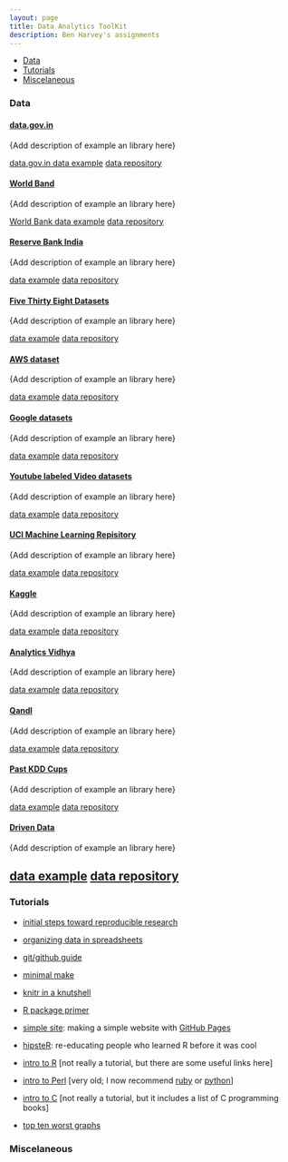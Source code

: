 ```yaml
---
layout: page
title: Data Analytics ToolKit
description: Ben Harvey's assignments
---
```


<div class="navbar">
    <div class="navbar-inner">
        <ul class="nav">
            <li><a href="#Data">Data</a></li>
            <li><a href="#Tutorials">Tutorials</a></li>
            <li><a href="#Miscelaneous">Miscelaneous</a></li>
        </ul>
    </div>
</div>


### <a name="Data"></a>Data
#### <a name="Government Open Data"></a>[data.gov.in](http://www.rqtl.org)
{Add description of example an library here}

[data.gov.in data example](http://groups.google.com/group/Rqtl-disc)
[data repository](http://groups.google.com/group/Rqtl-disc)

#### <a name="qtl"></a>[World Band](http://www.rqtl.org)
{Add description of example an library here}

[World Bank data example](http://groups.google.com/group/Rqtl-disc)
[data repository](http://groups.google.com/group/Rqtl-disc)

#### <a name="qtl"></a>[Reserve Bank India](http://www.rqtl.org)
{Add description of example an library here}

[data example](http://groups.google.com/group/Rqtl-disc)
[data repository](http://groups.google.com/group/Rqtl-disc)

#### <a name="qtl"></a>[Five Thirty Eight Datasets](http://www.rqtl.org)
{Add description of example an library here}

[data example](http://groups.google.com/group/Rqtl-disc)
[data repository](http://groups.google.com/group/Rqtl-disc)


#### <a name="qtl"></a>[AWS dataset](http://www.rqtl.org)
{Add description of example an library here}

[data example](http://groups.google.com/group/Rqtl-disc)
[data repository](http://groups.google.com/group/Rqtl-disc)



#### <a name="qtl"></a>[Google datasets](http://www.rqtl.org)
{Add description of example an library here}

[data example](http://groups.google.com/group/Rqtl-disc)
[data repository](http://groups.google.com/group/Rqtl-disc)



#### <a name="qtl"></a>[Youtube labeled Video datasets](http://www.rqtl.org)
{Add description of example an library here}

[data example](http://groups.google.com/group/Rqtl-disc)
[data repository](http://groups.google.com/group/Rqtl-disc)


#### <a name="qtl"></a>[UCI Machine Learning Repisitory](http://www.rqtl.org)
{Add description of example an library here}

[data example](http://groups.google.com/group/Rqtl-disc)
[data repository](http://groups.google.com/group/Rqtl-disc)

#### <a name="qtl"></a>[Kaggle](http://www.rqtl.org)
{Add description of example an library here}

[data example](http://groups.google.com/group/Rqtl-disc)
[data repository](http://groups.google.com/group/Rqtl-disc)

#### <a name="qtl"></a>[Analytics Vidhya](http://www.rqtl.org)
{Add description of example an library here}

[data example](http://groups.google.com/group/Rqtl-disc)
[data repository](http://groups.google.com/group/Rqtl-disc)

#### <a name="qtl"></a>[Qandl](http://www.rqtl.org)
{Add description of example an library here}

[data example](http://groups.google.com/group/Rqtl-disc)
[data repository](http://groups.google.com/group/Rqtl-disc)


#### <a name="qtl"></a>[Past KDD Cups](http://www.rqtl.org)
{Add description of example an library here}

[data example](http://groups.google.com/group/Rqtl-disc)
[data repository](http://groups.google.com/group/Rqtl-disc)


#### <a name="qtl"></a>[Driven Data](http://www.rqtl.org)
{Add description of example an library here}

[data example](http://groups.google.com/group/Rqtl-disc)
[data repository](http://groups.google.com/group/Rqtl-disc)
---

### <a name="Tutorials"></a>Tutorials
- [initial steps toward reproducible research](http://kbroman.org/steps2rr)
- [organizing data in spreadsheets](http://kbroman.org/dataorg)
- [git/github guide](http://kbroman.org/github_tutorial)
- [minimal make](http://kbroman.org/minimal_make)
- [knitr in a knutshell](http://kbroman.org/knitr_knutshell)
- [R package primer](http://kbroman.org/pkg_primer)
- [simple site](http://kbroman.org/simple_site): making a simple
  website with [GitHub Pages](http://pages.github.com)
- [hipsteR](http://kbroman.org/hipsteR/): re-educating people who learned R before it was cool


- [intro to R](http://www.biostat.wisc.edu/~kbroman/Rintro)
  \[not really a tutorial, but there are some useful links here\]
- [intro to Perl](http://www.biostat.wisc.edu/~kbroman/perlintro)
  \[very old; I now recommend [ruby](https://www.ruby-lang.org/en/) or [python](https://www.python.org/)\]
- [intro to C](http://www.biostat.wisc.edu/~kbroman/Cintro)
  \[not really a tutorial, but it includes a list of C programming books\]
- [top ten worst graphs](https://www.biostat.wisc.edu/~kbroman/topten_worstgraphs/)


### <a name="Miscelaneous"></a>Miscelaneous


